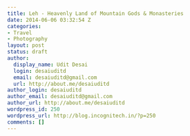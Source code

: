 ```yaml
---
title: Leh - Heavenly Land of Mountain Gods & Monasteries
date: 2014-06-06 03:32:54 Z
categories:
- Travel
- Photography
layout: post
status: draft
author:
  display_name: Udit Desai
  login: desaiuditd
  email: desaiuditd@gmail.com
  url: http://about.me/desaiuditd
author_login: desaiuditd
author_email: desaiuditd@gmail.com
author_url: http://about.me/desaiuditd
wordpress_id: 250
wordpress_url: http://blog.incognitech.in/?p=250
comments: []
---
```


